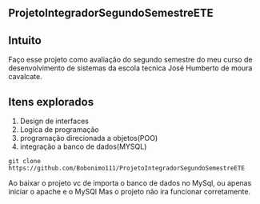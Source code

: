 ## ProjetoIntegradorSegundoSemestreETE


## Intuito

Faço esse projeto como avaliação do segundo semestre do meu curso de desenvolvimento de sistemas da escola tecnica José Humberto de moura cavalcate.

## Itens explorados

1. Design de interfaces
1. Logica de programação
1. programação direcionada a objetos(POO)
1. integração a banco de dados(MYSQL)

```
git clone https://github.com/Bobonimo111/ProjetoIntegradorSegundoSemestreETE
```

Ao baixar o projeto vc de importa o banco de dados no MySql, ou apenas iniciar o apache e o MySQl
Mas o projeto não ira funcionar corretamente.
